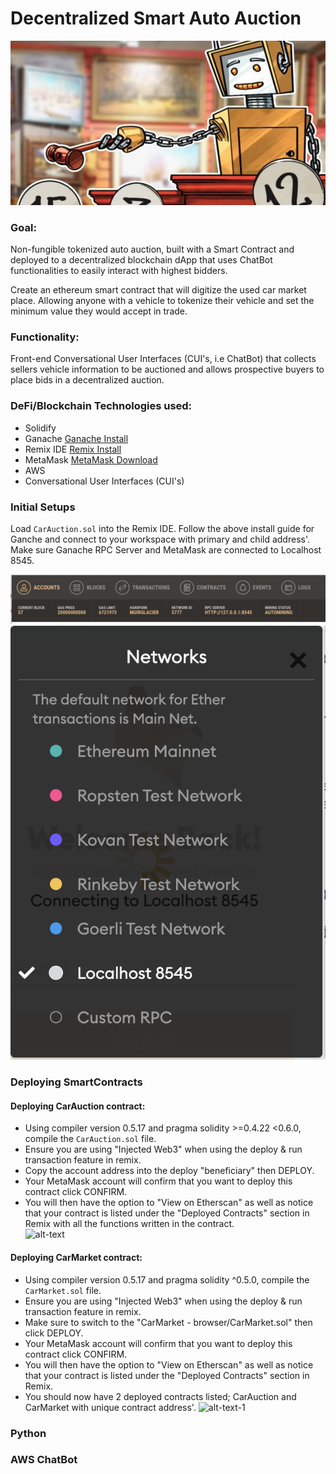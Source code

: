 # Decentralized Smart Auto Auction

![bot header](Images/baheaderjpg.jpg)

### Goal:
Non-fungible tokenized auto auction, built with a Smart Contract and deployed to a decentralized blockchain dApp that uses ChatBot functionalities to easily interact with highest bidders.

Create an ethereum smart contract that will digitize the used car market place. 
Allowing anyone with a vehicle to tokenize their vehicle and set the minimum value they would accept in trade.

### Functionality:
Front-end Conversational User Interfaces (CUI's, i.e ChatBot) that collects sellers vehicle information to be auctioned and allows prospective buyers to place bids in a decentralized auction.

### DeFi/Blockchain Technologies used:
* Solidify
* Ganache [Ganache Install](https://www.trufflesuite.com/docs/ganache/quickstart) 
* Remix IDE [Remix Install](https://remix.ethereum.org/#optimize=false&runs=200&evmVersion=null&version=soljson-v0.7.4+commit.3f05b770.js)
* MetaMask [MetaMask Download](https://metamask.io/download.html)
* AWS 
* Conversational User Interfaces (CUI's)

### Initial Setups
Load ```CarAuction.sol``` into the Remix IDE. Follow the above install guide for Ganche and connect to your workspace with primary and child address'. Make sure Ganache RPC Server and MetaMask are connected to Localhost 8545. 

![Ganache_connections](Images/ganache.png)
![MetaMask_connections](Images/localhost.png)


### Deploying SmartContracts
#### Deploying CarAuction contract:
* Using compiler version 0.5.17 and pragma solidity >=0.4.22 <0.6.0, compile the ```CarAuction.sol``` file. 
* Ensure you are using "Injected Web3" when using the deploy & run transaction feature in remix. 
* Copy the account address into the deploy "beneficiary" then DEPLOY. 
* Your MetaMask account will confirm that you want to deploy this contract click CONFIRM. 
* You will then have the option to "View on Etherscan" as well as notice that your contract is listed under the "Deployed Contracts" section in Remix with all the functions written in the contract.  
![alt-text](https://github.com/mdukes10/Fleet-Contracts/blob/main/Images/deployCarAuction.gif)

#### Deploying CarMarket contract: 
* Using compiler version 0.5.17 and pragma solidity ^0.5.0, compile the ```CarMarket.sol``` file.
* Ensure you are using "Injected Web3" when using the deploy & run transaction feature in remix. 
* Make sure to switch to the "CarMarket - browser/CarMarket.sol" then click DEPLOY. 
* Your MetaMask account will confirm that you want to deploy this contract click CONFIRM. 
* You will then have the option to "View on Etherscan" as well as notice that your contract is listed under the "Deployed Contracts" section in Remix.
* You should now have 2 deployed contracts listed; CarAuction and CarMarket with unique contract address'.
![alt-text-1](https://github.com/mdukes10/Fleet-Contracts/blob/main/Images/deployCarMarket.gif)

### Python
### AWS ChatBot
